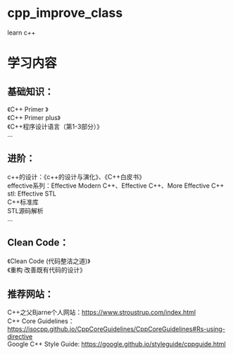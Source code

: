 # cpp_improve_class
learn c++
# 学习内容
## 基础知识：
《C++ Primer 》</br>
《C++ Primer plus》</br>
《C++程序设计语言（第1-3部分）》</br>
...
## 进阶：
c++的设计：《c++的设计与演化》、《C++白皮书》</br>
effective系列：Effective Modern C++、Effective C++、More Effective C++</br>
stl: Effective STL</br>
C++标准库</br>
STL源码解析</br>
...
## Clean Code：
《Clean Code (代码整洁之道)》</br>
《重构 改善既有代码的设计》</br>

## 推荐网站：
C++之父Bjarne个人网站：https://www.stroustrup.com/index.html</br>
C++ Core Guidelines：https://isocpp.github.io/CppCoreGuidelines/CppCoreGuidelines#Rs-using-directive</br>
Google C++ Style Guide: https://google.github.io/styleguide/cppguide.html</br>
